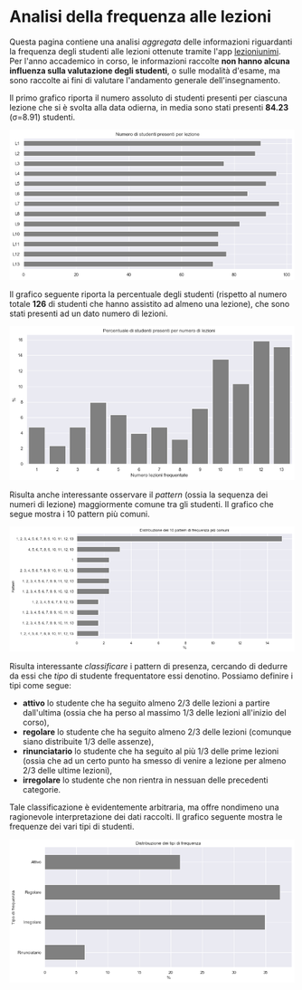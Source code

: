# Analisi della frequenza alle lezioni

Questa pagina contiene una analisi *aggregata* delle informazioni riguardanti la frequenza degli studenti alle lezioni ottenute tramite l'app [lezioniunimi](https://easystaff.divsi.unimi.it/PortaleStudenti/index.php?view=infoapp). Per l'anno accademico in corso, le informazioni raccolte **non hanno alcuna influenza sulla valutazione degli studenti**, o sulle modalità d'esame, ma sono raccolte ai fini di valutare l'andamento generale dell'insegnamento.





Il primo grafico riporta il numero assoluto di studenti presenti 
per ciascuna lezione che si è svolta alla data odierna, in media
sono stati presenti **84.23** (σ=8.91) studenti.




![png](frequenze_files/frequenze_6_0.png)






Il grafico seguente riporta la percentuale degli studenti (rispetto al numero 
totale **126** di studenti che hanno assistito ad almeno una lezione), che sono stati 
presenti ad un dato numero di lezioni.





![png](frequenze_files/frequenze_9_0.png)


Risulta anche interessante osservare il *pattern* (ossia la sequenza dei numeri di lezione) maggiormente comune tra gli studenti. Il grafico che segue mostra i 10 pattern più comuni.


![png](frequenze_files/frequenze_12_0.png)


Risulta interessante *classificare* i pattern di presenza, cercando di dedurre da essi che *tipo* di studente frequentatore essi denotino. Possiamo definire i tipi come segue:

* **attivo** lo studente che ha seguito almeno 2/3 delle lezioni a partire dall'ultima (ossia che ha perso al massimo 1/3 delle lezioni all'inizio del corso),
* **regolare** lo studente che ha seguito almeno 2/3 delle lezioni (comunque siano distribuite 1/3 delle assenze),
* **rinunciatario** lo studente che ha seguito al più 1/3 delle prime lezioni (ossia che ad un certo punto ha smesso di venire a lezione per almeno 2/3 delle ultime lezioni),
* **irregolare** lo studente che non rientra in nessuan delle precedenti categorie.

Tale classificazione è evidentemente arbitraria, ma offre nondimeno una ragionevole interpretazione dei dati raccolti. Il grafico seguente mostra le frequenze dei vari tipi di studenti.


![png](frequenze_files/frequenze_15_0.png)

